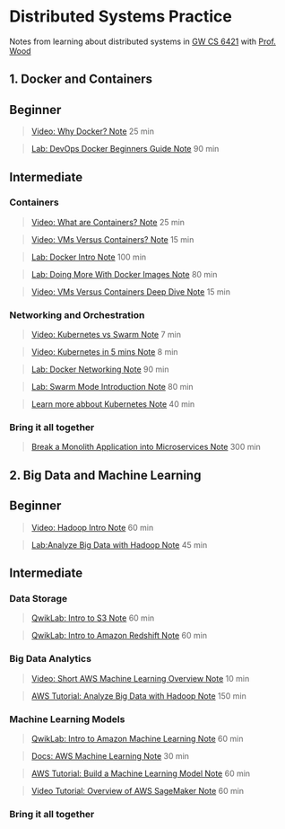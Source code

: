 # Distributed Systems Practice
Notes from learning about distributed systems in [GW CS 6421](https://gwdistsys18.github.io/) with [Prof. Wood](https://faculty.cs.gwu.edu/timwood/)

## 1. Docker and Containers

## Beginner
> [Video: Why Docker? Note](https://github.com/AlexQianYi/dist-sys-practice/blob/master/WhyDockerNote.pdf) 25 min

>  [Lab: DevOps Docker Beginners Guide Note](https://github.com/AlexQianYi/dist-sys-practice/blob/master/FirstAlpineLinuxContainers.pdf) 90 min

## Intermediate

### Containers
> [Video: What are Containers? Note](https://github.com/AlexQianYi/dist-sys-practice/blob/master/WhatAreContainer.pdf) 25 min

> [Video: VMs Versus Containers? Note](https://github.com/AlexQianYi/dist-sys-practice/blob/master/VM%20%26%20Container.png) 15 min

>  [Lab: Docker Intro Note](https://github.com/AlexQianYi/dist-sys-practice/blob/master/DockerIntro.pdf) 100 min

 >  [Lab: Doing More With Docker Images Note](https://github.com/AlexQianYi/dist-sys-practice/blob/master/Doing%20More%20With%20Docker%20Images.pdf) 80 min
 
 > [Video: VMs Versus Containers Deep Dive Note](https://github.com/AlexQianYi/dist-sys-practice/blob/master/VMs%20Versus%20Containers%20Deep%20Dive.png) 15 min
 
### Networking and Orchestration
 > [Video: Kubernetes vs Swarm Note](https://github.com/AlexQianYi/dist-sys-practice/blob/master/Kubernetes%20vs%20Swarm.pdf) 7 min
 
  > [Video: Kubernetes in 5 mins Note](https://github.com/AlexQianYi/dist-sys-practice/blob/master/Kubernetes%20in%205%20Minutes.pdf) 8 min
 
  >  [Lab: Docker Networking Note](https://github.com/AlexQianYi/dist-sys-practice/blob/master/Docker%20Networking%20Hands-on%20Lab.pdf) 90 min
  
   >  [Lab: Swarm Mode Introduction Note](https://github.com/AlexQianYi/dist-sys-practice/blob/master/Swarm%20Mode%20Introduction%20for%20IT%20Pros.pdf) 80 min
   
   >  [Learn more abbout Kubernetes Note](https://github.com/AlexQianYi/dist-sys-practice/blob/master/Learn%20more%20about%20Kubernetes.pdf) 40 min  
 
### Bring it all together
   >  [Break a Monolith Application into Microservices Note](https://github.com/AlexQianYi/dist-sys-practice/blob/master/Break%20a%20Monolith%20Application%20into%20Microservices.pdf) 300 min 
 
## 2. Big Data and Machine Learning

## Beginner
> [Video: Hadoop Intro Note](https://github.com/AlexQianYi/dist-sys-practice/blob/master/Hadoop%20Intro.pdf) 60 min

>  [Lab:Analyze Big Data with Hadoop Note](https://github.com/AlexQianYi/dist-sys-practice/blob/master/Analyze%20Big%20Data%20with%20Hadoop.pdf) 45 min

## Intermediate

### Data Storage
> [QwikLab: Intro to S3 Note](https://github.com/AlexQianYi/dist-sys-practice/blob/master/QwikLab-Intro%20to%20S3.pdf) 60 min

> [QwikLab: Intro to Amazon Redshift Note](https://github.com/AlexQianYi/dist-sys-practice/blob/master/QwikLab-Intro%20to%20Amazon%20Redshift.pdf) 60 min

### Big Data Analytics

> [Video: Short AWS Machine Learning Overview Note](https://github.com/AlexQianYi/dist-sys-practice/blob/master/Video-Short%20AWS%20Machine%20Learning%20Overview.pdf) 10 min

> [AWS Tutorial: Analyze Big Data with Hadoop Note](https://github.com/AlexQianYi/dist-sys-practice/blob/master/AWS%20Tutorial-Analyze%20Big%20Data%20with%20Hadoop.pdf) 150 min

### Machine Learning Models

> [QwikLab: Intro to Amazon Machine Learning Note](https://github.com/AlexQianYi/dist-sys-practice/blob/master/QwikLab-Intro%20to%20Amazon%20Machine%20Learning.pdf) 60 min

> [Docs: AWS Machine Learning Note](https://github.com/AlexQianYi/dist-sys-practice/blob/master/Docs-AWS%20Machine%20Learning.pdf) 30 min

> [AWS Tutorial: Build a Machine Learning Model Note](https://github.com/AlexQianYi/dist-sys-practice/blob/master/AWS%20Tutorial-Build%20a%20Machine%20Learning%20Model.pdf) 60 min

> [Video Tutorial: Overview of AWS SageMaker Note](https://github.com/AlexQianYi/dist-sys-practice/blob/master/Video%20Tutorial-Overview%20of%20AWS%20SageMaker.pdf) 60 min

### Bring it all together